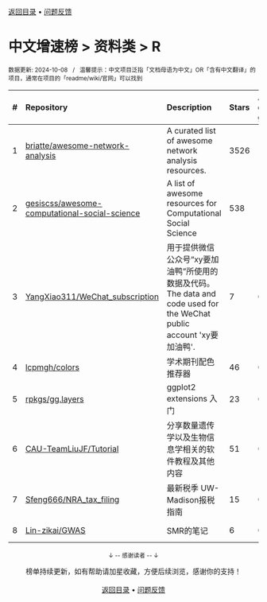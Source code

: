 <a href="https://gitee.com/GrowingGit/GitHub-Chinese-Top-Charts#github中文排行榜">返回目录</a> • <a href="/content/docs/feedback.md">问题反馈</a>

# 中文增速榜 > 资料类 > R
<sub>数据更新: 2024-10-08&nbsp;&nbsp;&nbsp;/&nbsp;&nbsp;&nbsp;温馨提示：中文项目泛指「文档母语为中文」OR「含有中文翻译」的项目，通常在项目的「readme/wiki/官网」可以找到</sub>

|#|Repository|Description|Stars|Average daily growth|Updated|
|:-|:-|:-|:-|:-|:-|
|1|[briatte/awesome-network-analysis](https://github.com/briatte/awesome-network-analysis)|A curated list of awesome network analysis resources.|3526|1|2024-09-26|
|2|[gesiscss/awesome-computational-social-science](https://github.com/gesiscss/awesome-computational-social-science)|A list of awesome resources for Computational Social Science|538|1|2024-08-11|
|3|[YangXiao311/WeChat_subscription](https://github.com/YangXiao311/WeChat_subscription)|用于提供微信公众号“xy要加油鸭”所使用的数据及代码。The data and code used for the WeChat public account 'xy要加油鸭'.|7|0|2024-10-03|
|4|[lcpmgh/colors](https://github.com/lcpmgh/colors)|学术期刊配色推荐器|46|0|2024-10-02|
|5|[rpkgs/gg.layers](https://github.com/rpkgs/gg.layers)|ggplot2 extensions 入门|23|0|2024-09-04|
|6|[CAU-TeamLiuJF/Tutorial](https://github.com/CAU-TeamLiuJF/Tutorial)|分享数量遗传学以及生物信息学相关的软件教程及其他内容|51|0|2024-06-23|
|7|[Sfeng666/NRA_tax_filing](https://github.com/Sfeng666/NRA_tax_filing)|最新税季 UW-Madison报税指南|15|0|2024-05-08|
|8|[Lin-zikai/GWAS](https://github.com/Lin-zikai/GWAS)|SMR的笔记|6|0|2024-05-06|

<div align="center">
    <p><sub>↓ -- 感谢读者 -- ↓</sub></p>
    榜单持续更新，如有帮助请加星收藏，方便后续浏览，感谢你的支持！
</div>

<br/>

<div align="center"><a href="https://gitee.com/GrowingGit/GitHub-Chinese-Top-Charts#github中文排行榜">返回目录</a> • <a href="/content/docs/feedback.md">问题反馈</a></div>
